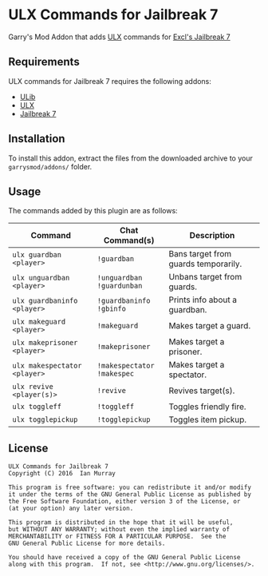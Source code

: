 # ULX Commands for Jailbreak 7
Garry's Mod Addon that adds [ULX](https://github.com/TeamUlysses/ulx) commands for [Excl's Jailbreak 7](https://github.com/kurt-stolle/jailbreak)

## Requirements
ULX commands for Jailbreak 7 requires the following addons:

* [ULib](https://github.com/TeamUlysses/ulib)
* [ULX](https://github.com/TeamUlysses/ulx)
* [Jailbreak 7](https://github.com/kurt-stolle/jailbreak)

## Installation
To install this addon, extract the files from the downloaded archive to your `garrysmod/addons/` folder.

## Usage
The commands added by this plugin are as follows:

| Command                      | Chat Command(s)                   | Description                          |
|------------------------------|-----------------------------------|--------------------------------------|
| `ulx guardban <player>`      | `!guardban`                       | Bans target from guards temporarily. |
| `ulx unguardban <player>`    | `!unguardban` <br> `!guardunban`  | Unbans target from guards.           |
| `ulx guardbaninfo <player>`  | `!guardbaninfo` <br> `!gbinfo`    | Prints info about a guardban.        |
| `ulx makeguard <player>`     | `!makeguard`                      | Makes target a guard.                |
| `ulx makeprisoner <player>`  | `!makeprisoner`                   | Makes target a prisoner.             |
| `ulx makespectator <player>` | `!makespectator` <br> `!makespec` | Makes target a spectator.            |
| `ulx revive <player(s)>`     | `!revive`                         | Revives target(s).                   |
| `ulx toggleff`               | `!toggleff`                       | Toggles friendly fire.               |
| `ulx togglepickup`           | `!togglepickup`                   | Toggles item pickup.                 |

## License
	ULX Commands for Jailbreak 7
	Copyright (C) 2016  Ian Murray

	This program is free software: you can redistribute it and/or modify
	it under the terms of the GNU General Public License as published by
	the Free Software Foundation, either version 3 of the License, or
	(at your option) any later version.

	This program is distributed in the hope that it will be useful,
	but WITHOUT ANY WARRANTY; without even the implied warranty of
	MERCHANTABILITY or FITNESS FOR A PARTICULAR PURPOSE.  See the
	GNU General Public License for more details.

	You should have received a copy of the GNU General Public License
	along with this program.  If not, see <http://www.gnu.org/licenses/>.
